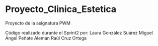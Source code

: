 # Proyecto_Clinica_Estetica
Proyecto de la asignatura PWM

Código realizado durante el Sprint2 por:
Laura González Suárez
Miguel Ángel Peñate Alemán
Raúl Cruz Ortega